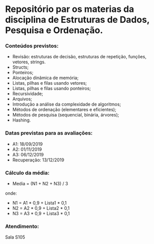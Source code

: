 # Repositório par os materias da disciplina de Estruturas de Dados, Pesquisa e Ordenação.

### Conteúdos previstos:
- Revisão: estruturas de decisão, estruturas de repetição, funções, vetores, strings.
- Structs;
- Ponteiros;
- Alocação dinâmica de memória;
- Listas, pilhas e filas usando vetores;
- Listas, pilhas e filas usando ponteiros;
- Recursividade;
- Arquivos;
- Introdução a análise da complexidade de algoritmos;
- Métodos de ordenação (elementares e eficientes);
- Métodos de pesquisa (sequencial, binária, árvores);
- Hashing.


### Datas previstas para as avaliações:
- A1: 18/09/2019
- A2: 01/11/2019
- A3: 06/12/2019
- Recuperação: 13/12/2019

### Cálculo da média:
- Media = (N1 + N2 + N3) / 3

onde:
- N1 = A1 * 0,9 + Lista1 * 0,1
- N2 = A2 * 0,9 + Lista2 * 0,1
- N3 = A3 * 0,9 + Lista3 * 0,1

### Atendimento:
Sala S105
